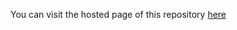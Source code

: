 You can visit the hosted page of this repository [here](https://marijnknepperssmc.github.io/HTML-basis/)
